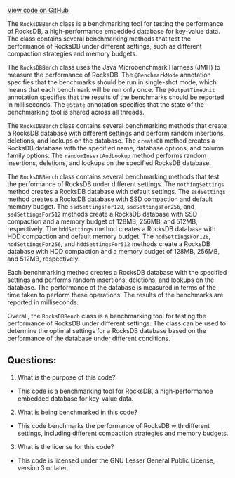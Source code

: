 [View code on GitHub](https://github.com/oxyg3nium/oxyg3nium/benchmark/src/main/scala/org/oxyg3nium/benchmark/RocksDBBench.scala)

The `RocksDBBench` class is a benchmarking tool for testing the performance of RocksDB, a high-performance embedded database for key-value data. The class contains several benchmarking methods that test the performance of RocksDB under different settings, such as different compaction strategies and memory budgets.

The `RocksDBBench` class uses the Java Microbenchmark Harness (JMH) to measure the performance of RocksDB. The `@BenchmarkMode` annotation specifies that the benchmarks should be run in single-shot mode, which means that each benchmark will be run only once. The `@OutputTimeUnit` annotation specifies that the results of the benchmarks should be reported in milliseconds. The `@State` annotation specifies that the state of the benchmarking tool is shared across all threads.

The `RocksDBBench` class contains several benchmarking methods that create a RocksDB database with different settings and perform random insertions, deletions, and lookups on the database. The `createDB` method creates a RocksDB database with the specified name, database options, and column family options. The `randomInsertAndLookup` method performs random insertions, deletions, and lookups on the specified RocksDB database.

The `RocksDBBench` class contains several benchmarking methods that test the performance of RocksDB under different settings. The `nothingSettings` method creates a RocksDB database with default settings. The `ssdSettings` method creates a RocksDB database with SSD compaction and default memory budget. The `ssdSettingsFor128`, `ssdSettingsFor256`, and `ssdSettingsFor512` methods create a RocksDB database with SSD compaction and a memory budget of 128MB, 256MB, and 512MB, respectively. The `hddSettings` method creates a RocksDB database with HDD compaction and default memory budget. The `hddSettingsFor128`, `hddSettingsFor256`, and `hddSettingsFor512` methods create a RocksDB database with HDD compaction and a memory budget of 128MB, 256MB, and 512MB, respectively.

Each benchmarking method creates a RocksDB database with the specified settings and performs random insertions, deletions, and lookups on the database. The performance of the database is measured in terms of the time taken to perform these operations. The results of the benchmarks are reported in milliseconds.

Overall, the `RocksDBBench` class is a benchmarking tool for testing the performance of RocksDB under different settings. The class can be used to determine the optimal settings for a RocksDB database based on the performance of the database under different conditions.
## Questions: 
 1. What is the purpose of this code?
- This code is a benchmarking tool for RocksDB, a high-performance embedded database for key-value data.

2. What is being benchmarked in this code?
- This code benchmarks the performance of RocksDB with different settings, including different compaction strategies and memory budgets.

3. What is the license for this code?
- This code is licensed under the GNU Lesser General Public License, version 3 or later.